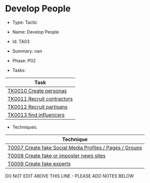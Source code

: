 # Develop People

* Type: Tactic

* Name: Develop People

* Id: TA03

* Summary: nan

* Phase: P02

* Tasks:

| Task |
| ---- |
| [TK0010 Create personas](../tasks/TK0010.md) |
| [TK0011 Recruit contractors](../tasks/TK0011.md) |
| [TK0012 Recruit partisans](../tasks/TK0012.md) |
| [TK0013 find influencers](../tasks/TK0013.md) |


* Techniques: 

| Technique |
| --------- |
| [T0007 Create fake Social Media Profiles / Pages / Groups](../techniques/T0007.md) |
| [T0008 Create fake or imposter news sites](../techniques/T0008.md) |
| [T0009 Create fake experts](../techniques/T0009.md) |

DO NOT EDIT ABOVE THIS LINE - PLEASE ADD NOTES BELOW